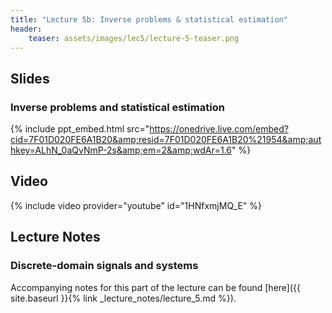 ```yaml
---
title: "Lecture 5b: Inverse problems & statistical estimation"
header:
    teaser: assets/images/lec5/lecture-5-teaser.png
---
```




## Slides


### Inverse problems and statistical estimation

{% include ppt_embed.html
src="https://onedrive.live.com/embed?cid=7F01D020FE6A1B20&amp;resid=7F01D020FE6A1B20%21954&amp;authkey=ALhN_0aQvNmP-2s&amp;em=2&amp;wdAr=1.6" %}

## Video 

{% include video provider="youtube" id="1HNfxmjMQ_E" %}

## Lecture Notes

### Discrete-domain signals and systems 

Accompanying notes for this part of the lecture can be found [here]({{ site.baseurl }}{% link _lecture_notes/lecture_5.md %}).